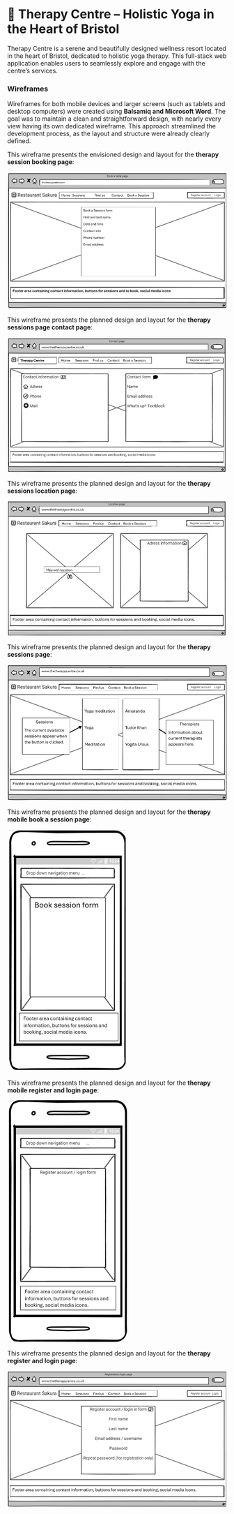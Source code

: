 # 🌿 Therapy Centre – Holistic Yoga in the Heart of Bristol

Therapy Centre is a serene and beautifully designed wellness resort located in the heart of Bristol, dedicated to holistic yoga therapy. This full-stack web application enables users to seamlessly explore and engage with the centre’s services.

### Wireframes

Wireframes for both mobile devices and larger screens (such as tablets and desktop computers) were created using **Balsamiq and Microsoft Word**. The goal was to maintain a clean and straightforward design, with nearly every view having its own dedicated wireframe. This approach streamlined the development process, as the layout and structure were already clearly defined.


This wireframe presents the envisioned design and layout for the **therapy session booking page**:

![printscreen](/static/wireframes/book_a_session_page.png)

This wireframe presents the planned design and layout for the **therapy sessions page contact page**:

![printscreen](/static/wireframes/wireframe_contact_page.png)

This wireframe presents the planned design and layout for the **therapy sessions location page**:

![printscreen](/static/wireframes/location_page.png)

This wireframe presents the planned design and layout for the **therapy sessions page**:

![printscreen](/static/wireframes/wireframe_sessions_page.png)

This wireframe presents the planned design and layout for the **therapy mobile book a session page**:

![printscreen](/static/wireframes/wireframe_mobile_bookasession.png)

This wireframe presents the planned design and layout for the **therapy mobile register and login page**:

![printscreen](/static/wireframes/wireframe_mobile_registerloginpage.png)

This wireframe presents the planned design and layout for the **therapy register and login page**:

![printscreen](/static/wireframes/registration_login_page.png)